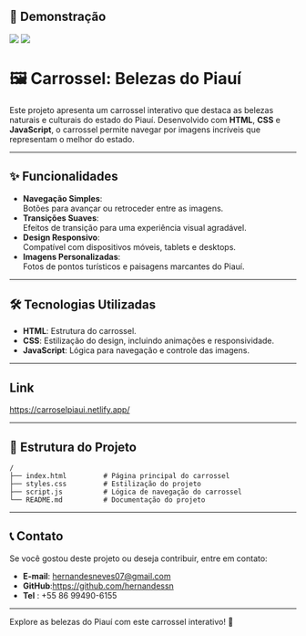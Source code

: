 ## 📸 **Demonstração**  

<img src="https://cdn.discordapp.com/attachments/1225612992201363552/1320153058532921365/99.png?ex=67688fd8&is=67673e58&hm=3a9ffd50d33ae5fcbf1633e1d75ccd03beac43c209802ceccebec8ae5e6905a8&"/>
<img src="https://cdn.discordapp.com/attachments/1225612992201363552/1320153058033795192/333.png?ex=67688fd8&is=67673e58&hm=25d971699373ab1901f2278f0e5b4775611dd9e2690c9ac15574e6c49a41df80&"/>

# 🖼️ **Carrossel: Belezas do Piauí**  

Este projeto apresenta um carrossel interativo que destaca as belezas naturais e culturais do estado do Piauí. Desenvolvido com **HTML**, **CSS** e **JavaScript**, o carrossel permite navegar por imagens incríveis que representam o melhor do estado.  

---

## ✨ **Funcionalidades**  

- **Navegação Simples**:  
  Botões para avançar ou retroceder entre as imagens.  
- **Transições Suaves**:  
  Efeitos de transição para uma experiência visual agradável.  
- **Design Responsivo**:  
  Compatível com dispositivos móveis, tablets e desktops.  
- **Imagens Personalizadas**:  
  Fotos de pontos turísticos e paisagens marcantes do Piauí.  

---

## 🛠️ **Tecnologias Utilizadas**  

- **HTML**: Estrutura do carrossel.  
- **CSS**: Estilização do design, incluindo animações e responsividade.  
- **JavaScript**: Lógica para navegação e controle das imagens.  

---
## Link
https://carroselpiaui.netlify.app/

---
## 📂 **Estrutura do Projeto**  

```
/
├── index.html         # Página principal do carrossel
├── styles.css         # Estilização do projeto
├── script.js          # Lógica de navegação do carrossel
└── README.md          # Documentação do projeto
```  

---

## 📞 **Contato**  

Se você gostou deste projeto ou deseja contribuir, entre em contato:  
- **E-mail**: hernandesneves07@gmail.com
- **GitHub**:https://github.com/hernandessn
- **Tel** : +55 86 99490-6155
---

Explore as belezas do Piauí com este carrossel interativo! 🚀  


